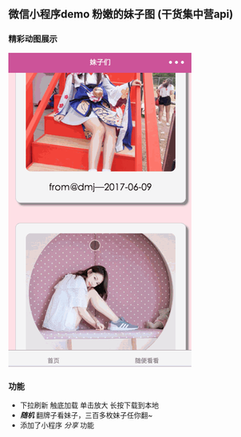微信小程序demo 粉嫩的妹子图 (干货集中营api)
--------

### 精彩动图展示
![妹子预览](./cuteGirls.gif)

### 功能
* 下拉刷新 触底加载 单击放大 长按下载到本地
* ***随机*** 翻牌子看妹子，三百多枚妹子任你翻~
* 添加了小程序 *分享* 功能
